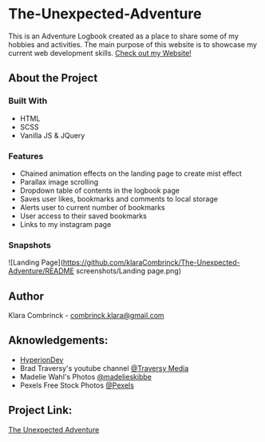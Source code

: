 # The-Unexpected-Adventure
This is an Adventure Logbook created as a place to share some of my hobbies and activities. The main purpose of this website is to showcase my current web development skills. [Check out my Website!](http://github.com)

## About the Project

### Built With
* HTML
* SCSS
* Vanilla JS & JQuery 

### Features
* Chained animation effects on the landing page to create mist effect
* Parallax image scrolling
* Dropdown table of contents in the logbook page
* Saves user likes, bookmarks and comments to local storage
* Alerts user to current number of bookmarks
* User access to their saved bookmarks
* Links to my instagram page

### Snapshots
![Landing Page](https://github.com/klaraCombrinck/The-Unexpected-Adventure/README screenshots/Landing page.png)

## Author
Klara Combrinck - combrinck.klara@gmail.com

## Aknowledgements:
* [HyperionDev](https://www.hyperiondev.com/)
* Brad Traversy's youtube channel [@Traversy Media](https://www.youtube.com/channel/UC29ju8bIPH5as8OGnQzwJyA) 
* Madelie Wahl's Photos [@madelieskibbe](https://www.instagram.com/madelieskibbe/?hl=en)
* Pexels Free Stock Photos [@Pexels](https://www.pexels.com/)

## Project Link: 
[The Unexpected Adventure](http://github.com) 
